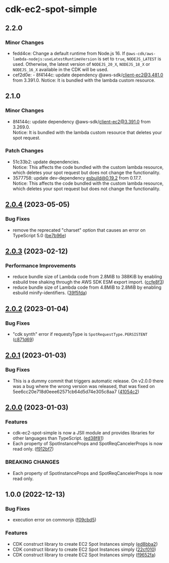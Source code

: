 # cdk-ec2-spot-simple

## 2.2.0

### Minor Changes

- fedd4ce: Change a default runtime from Node.js 16.
  If `@aws-cdk/aws-lambda-nodejs:useLatestRuntimeVersion` is set to `true`, `NODEJS_LATEST` is used.
  Otherwise, the latest version of `NODEJS_20_X`, `NODEJS_18_X` or `NODEJS_16_X` available in the CDK will be used.
- cef2d0e: - 8f4144c: update dependency @aws-sdk/client-ec2@3.481.0 from 3.391.0.
  Notice: It is bundled with the lambda custom resource.

## 2.1.0

### Minor Changes

- 8f4144c: update dependency @aws-sdk/client-ec2@3.391.0 from 3.269.0.<br>
  Notice: It is bundled with the lambda custom resource that deletes your spot request.

### Patch Changes

- 51c33b2: update dependencies.<br>
  Notice: This affects the code bundled with the custom lambda resource, which deletes your spot request but does not change the functionality.
- 3577758: update dev-dependency esbuild@0.19.2 from 0.17.7.<br>
  Notice: This affects the code bundled with the custom lambda resource, which deletes your spot request but does not change the functionality.

## [2.0.4](https://github.com/tksst/cdk-ec2-spot-simple/compare/v2.0.3...v2.0.4) (2023-05-05)

### Bug Fixes

- remove the reprecated "charset" option that causes an error on TypeScript 5.0 ([be7b96e](https://github.com/tksst/cdk-ec2-spot-simple/commit/be7b96eab451dd45edca3fa528f0e7c6e900755f))

## [2.0.3](https://github.com/tksst/cdk-ec2-spot-simple/compare/v2.0.2...v2.0.3) (2023-02-12)

### Performance Improvements

- reduce bundle size of Lambda code from 2.8MiB to 388KiB by enabling esbuild tree shaking through the AWS SDK ESM export import. ([ccfe8f3](https://github.com/tksst/cdk-ec2-spot-simple/commit/ccfe8f392bf89373ed941f4d8d7fa2d1d5bf7ec5))
- reduce bundle size of Lambda code from 4.8MiB to 2.8MiB by enabling esbuild minify-identifiers. ([39f5fda](https://github.com/tksst/cdk-ec2-spot-simple/commit/39f5fda05fc602cf067781f92e2ff5a919b56b9a))

## [2.0.2](https://github.com/tksst/cdk-ec2-spot-simple/compare/v2.0.1...v2.0.2) (2023-01-04)

### Bug Fixes

- "cdk synth" error if requestyType is `SpotRequestType.PERSISTENT` ([c871d69](https://github.com/tksst/cdk-ec2-spot-simple/commit/c871d69bffa3ad0af48f9f400ac38f1c1b8abb71))

## [2.0.1](https://github.com/tksst/cdk-ec2-spot-simple/compare/v2.0.0...v2.0.1) (2023-01-03)

### Bug Fixes

- This is a dummy commit that triggers automatic release. On v2.0.0 there was a bug where the wrong version was released, that was fixed on 5ee6cc20e718d0eee62571cb64d5d74e305c8aa7 ([41054c2](https://github.com/tksst/cdk-ec2-spot-simple/commit/41054c237be9663dff8cd9af1e3c1e2a7ffcc363))

## [2.0.0](https://github.com/tksst/cdk-ec2-spot-simple/compare/v1.0.0...v2.0.0) (2023-01-03)

### Features

- cdk-ec2-spot-simple is now a JSII module and provides libraries for other languages than TypeScript. ([ed38f81](https://github.com/tksst/cdk-ec2-spot-simple/commit/ed38f812dfa060c5462f4adf748ff08d2e3c1378))
- Each property of SpotInstanceProps and SpotReqCancelerProps is now read only. ([f912bf7](https://github.com/tksst/cdk-ec2-spot-simple/commit/f912bf7f7365a1482a60f39cb0576d46b217f5d6))

### BREAKING CHANGES

- Each property of SpotInstanceProps and SpotReqCancelerProps is now read only.

## 1.0.0 (2022-12-13)

### Bug Fixes

- execution error on commonjs ([f09cbd5](https://github.com/tksst/cdk-ec2-spot-simple/commit/f09cbd578b1ab5b1a8f985d3645a258bbf8d1116))

### Features

- CDK construct library to create EC2 Spot Instances simply ([ed8bba2](https://github.com/tksst/cdk-ec2-spot-simple/commit/ed8bba2d9ef8b8b9cc53db407805f3a8757e653b))
- CDK construct library to create EC2 Spot Instances simply ([22cf010](https://github.com/tksst/cdk-ec2-spot-simple/commit/22cf010f3d8653473f984ec49ee63a382d8a78d8))
- CDK construct library to create EC2 Spot Instances simply ([f9652fa](https://github.com/tksst/cdk-ec2-spot-simple/commit/f9652faadfddbb7d22f5f2dae0c9d60061339eab))
